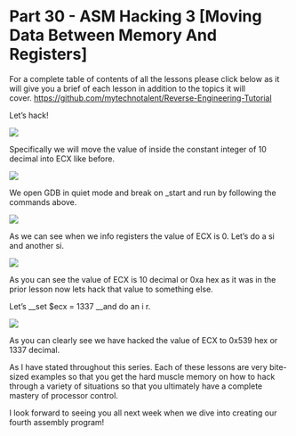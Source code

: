 # Part 30 - ASM Hacking 3 \[Moving Data Between Memory And Registers\]

For a complete table of contents of all the lessons please click below as it will give you a brief of each lesson in addition to the topics it will cover.&nbsp;https://github.com/mytechnotalent/Reverse-Engineering-Tutorial

Let’s hack!&nbsp;

<div class="slate-resizable-image-embed slate-image-embed__resize-full-width"><img src="https://media-exp1.licdn.com/dms/image/C4E12AQGub95YJ2xNIA/article-inline_image-shrink_1000_1488/0/1520588657073?e=1614211200&amp;v=beta&amp;t=9ze8xKdyD7AK-7eOKxn6-Vz71wSqbEAA_uFKAeHobJU"/></div>

Specifically we will move the value of inside the constant integer of 10 decimal into ECX like before.

<div class="slate-resizable-image-embed slate-image-embed__resize-full-width"><img src="https://media-exp1.licdn.com/dms/image/C4E12AQFi5pz3wxNl7Q/article-inline_image-shrink_1000_1488/0/1520171419386?e=1614211200&amp;v=beta&amp;t=q5EIR5p5dis5ja0jOXz-w-xrQ8Vavk4pj_-ZXGEVKJ4"/></div>

We open GDB in quiet mode and break on \_start and run by following the commands above.&nbsp;

<div class="slate-resizable-image-embed slate-image-embed__resize-middle"><img src="https://media-exp1.licdn.com/dms/image/C4E12AQHUfB0AOdqEbg/article-inline_image-shrink_1000_1488/0/1520145740732?e=1614211200&amp;v=beta&amp;t=fcxewn34K5kgr5s_as1F9u5wkoKfHH7989CNKqbFQhs"/></div>

As we can see when we info registers the value of ECX is 0. Let’s do a si and another si.&nbsp;

<div class="slate-resizable-image-embed slate-image-embed__resize-full-width"><img src="https://media-exp1.licdn.com/dms/image/C4E12AQEuWIJcIH08lw/article-inline_image-shrink_1000_1488/0/1520198737146?e=1614211200&amp;v=beta&amp;t=KdWizx3LUNOOsR4dzXSAWhSHn1GUcQkZRfvhw7GMCDY"/></div>

As you can see the value of ECX is 10 decimal or 0xa hex as it was in the prior lesson now lets hack that value to something else.

Let’s __set $ecx = 1337 __and do an i r.

<div class="slate-resizable-image-embed slate-image-embed__resize-middle"><img src="https://media-exp1.licdn.com/dms/image/C4E12AQE_kL-m9puR4Q/article-inline_image-shrink_1000_1488/0/1520588657130?e=1614211200&amp;v=beta&amp;t=qHAVi6sSaLqspxd270asxnf5ZitjE-zkNkyexVhwhf0"/></div>

As you can clearly see we have hacked the value of ECX to 0x539 hex or 1337 decimal.

As I have stated throughout this series. Each of these lessons are very bite-sized examples so that you get the hard muscle memory on how to hack through a variety of situations so that you ultimately have a complete mastery of processor control.

I look forward to seeing you all next week when we dive into creating our fourth assembly program!